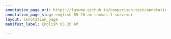 ```yaml
---
annotation_page_uri: https://lgsump.github.io/comparison-test/annotations/english-05-26-am-canvas-1-survivor.json
annotation_page_slug: english-05-26-am-canvas-1-survivor
layout: annotation_page
manifest_label: English 05 26 AM

---
```


